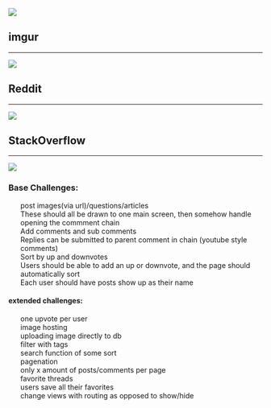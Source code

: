 ![](https://www.besttechie.com/wp-content/uploads/2016/03/hackathon-graphic.png)

## imgur
***
![](http://ipadinsight.com/wp-content/uploads/2013/08/Imgur-iPad-app.jpg)

## Reddit
***
![](http://static.fjcdn.com/pictures/Tidder+comment+es+funny+found+on+reddit+laughed+shared_067d90_3859193.jpg)

## StackOverflow
***
![](https://i.stack.imgur.com/ssRUr.gif)


### Base Challenges:
<ul style="list-style-type: none">
<li> post images(via url)/questions/articles</li>
<li> These should all be drawn to one main screen, then somehow handle opening the commment chain</li>
<li> Add comments and sub comments</li>
<li> Replies can be submitted to parent comment in chain (youtube style comments)</li>
<li> Sort by up and downvotes</li>
<li> Users should be able to add an up or downvote, and the page should automatically sort</li>
<li> Each user should have posts show up as their name</li>
</ul>

#### extended challenges:
<ul style="list-style-type: none">
  <li> one upvote per user</li>
  <li> image hosting </li>
    <li> uploading image directly to db</li>
  <li> filter with tags</li>
    <li> search function of some sort</li>
  <li> pagenation </li>
    <li> only x amount of posts/comments per page</li>
  <li> favorite threads </li>
    <li> users save all their favorites</li>
  <li> change views with routing as opposed to show/hide</li>
</ul>